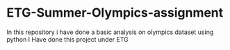 # ETG-Summer-Olympics-assignment
In this repository i have done  a basic analysis on olympics dataset using python 
I Have done this project under ETG

